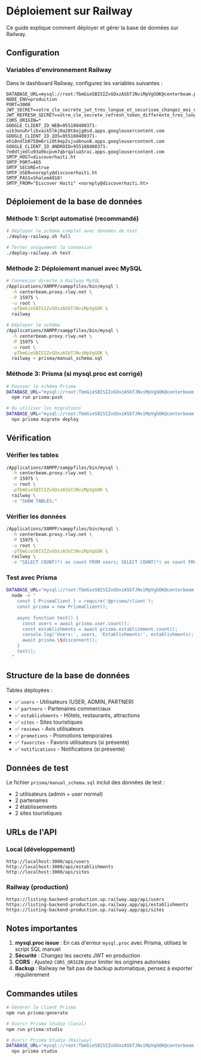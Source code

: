 # Déploiement sur Railway

Ce guide explique comment déployer et gérer la base de données sur Railway.

## Configuration

### Variables d'environnement Railway

Dans le dashboard Railway, configurez les variables suivantes :

```env
DATABASE_URL=mysql://root:TbmGieSBISIZvGOxzASbTJNviMpVgGOK@centerbeam.proxy.rlwy.net:15975/railway
NODE_ENV=production
PORT=3000
JWT_SECRET=votre_cle_secrete_jwt_tres_longue_et_securisee_changez_moi_en_production
JWT_REFRESH_SECRET=votre_cle_secrete_refresh_token_differente_tres_longue_changez_moi_en_production
CORS_ORIGIN=*
GOOGLE_CLIENT_ID_WEB=955108400371-uik3onuhrlibvaik5l6j0a28t8ajg0sd.apps.googleusercontent.com
GOOGLE_CLIENT_ID_IOS=955108400371-ehi0ndlb0750m6rii0t4ep2sjuabnuo8.apps.googleusercontent.com
GOOGLE_CLIENT_ID_ANDROID=955108400371-7e0dtjedlu93a9kcpvm7qbrqalua5rai.apps.googleusercontent.com
SMTP_HOST=discoverhaiti.ht
SMTP_PORT=465
SMTP_SECURE=true
SMTP_USER=noreply@discoverhaiti.ht
SMTP_PASS=Shalom4910!
SMTP_FROM="Discover Haiti" <noreply@discoverhaiti.ht>
```

## Déploiement de la base de données

### Méthode 1: Script automatisé (recommandé)

```bash
# Déployer le schéma complet avec données de test
./deploy-railway.sh full

# Tester uniquement la connexion
./deploy-railway.sh test
```

### Méthode 2: Déploiement manuel avec MySQL

```bash
# Connexion directe à Railway MySQL
/Applications/XAMPP/xamppfiles/bin/mysql \
  -h centerbeam.proxy.rlwy.net \
  -P 15975 \
  -u root \
  -pTbmGieSBISIZvGOxzASbTJNviMpVgGOK \
  railway

# Déployer le schéma
/Applications/XAMPP/xamppfiles/bin/mysql \
  -h centerbeam.proxy.rlwy.net \
  -P 15975 \
  -u root \
  -pTbmGieSBISIZvGOxzASbTJNviMpVgGOK \
  railway < prisma/manual_schema.sql
```

### Méthode 3: Prisma (si mysql.proc est corrigé)

```bash
# Pousser le schéma Prisma
DATABASE_URL="mysql://root:TbmGieSBISIZvGOxzASbTJNviMpVgGOK@centerbeam.proxy.rlwy.net:15975/railway" \
  npm run prisma:push

# Ou utiliser les migrations
DATABASE_URL="mysql://root:TbmGieSBISIZvGOxzASbTJNviMpVgGOK@centerbeam.proxy.rlwy.net:15975/railway" \
  npx prisma migrate deploy
```

## Vérification

### Vérifier les tables

```bash
/Applications/XAMPP/xamppfiles/bin/mysql \
  -h centerbeam.proxy.rlwy.net \
  -P 15975 \
  -u root \
  -pTbmGieSBISIZvGOxzASbTJNviMpVgGOK \
  railway \
  -e "SHOW TABLES;"
```

### Vérifier les données

```bash
/Applications/XAMPP/xamppfiles/bin/mysql \
  -h centerbeam.proxy.rlwy.net \
  -P 15975 \
  -u root \
  -pTbmGieSBISIZvGOxzASbTJNviMpVgGOK \
  railway \
  -e "SELECT COUNT(*) as count FROM users; SELECT COUNT(*) as count FROM establishments;"
```

### Test avec Prisma

```bash
DATABASE_URL="mysql://root:TbmGieSBISIZvGOxzASbTJNviMpVgGOK@centerbeam.proxy.rlwy.net:15975/railway" \
  node -e "
    const { PrismaClient } = require('@prisma/client');
    const prisma = new PrismaClient();
    
    async function test() {
      const users = await prisma.user.count();
      const establishments = await prisma.establishment.count();
      console.log('Users:', users, 'Establishments:', establishments);
      await prisma.\$disconnect();
    }
    test();
  "
```

## Structure de la base de données

Tables déployées :
- ✅ `users` - Utilisateurs (USER, ADMIN, PARTNER)
- ✅ `partners` - Partenaires commerciaux
- ✅ `establishments` - Hôtels, restaurants, attractions
- ✅ `sites` - Sites touristiques
- ✅ `reviews` - Avis utilisateurs
- ✅ `promotions` - Promotions temporaires
- ✅ `favorites` - Favoris utilisateurs (si présente)
- ✅ `notifications` - Notifications (si présente)

## Données de test

Le fichier `prisma/manual_schema.sql` inclut des données de test :
- 2 utilisateurs (admin + user normal)
- 2 partenaires
- 2 établissements
- 2 sites touristiques

## URLs de l'API

### Local (développement)
```
http://localhost:3000/api/users
http://localhost:3000/api/establishments
http://localhost:3000/api/sites
```

### Railway (production)
```
https://listing-backend-production.up.railway.app/api/users
https://listing-backend-production.up.railway.app/api/establishments
https://listing-backend-production.up.railway.app/api/sites
```

## Notes importantes

1. **mysql.proc issue** : En cas d'erreur `mysql.proc` avec Prisma, utilisez le script SQL manuel
2. **Sécurité** : Changez les secrets JWT en production
3. **CORS** : Ajustez `CORS_ORIGIN` pour limiter les origines autorisées
4. **Backup** : Railway ne fait pas de backup automatique, pensez à exporter régulièrement

## Commandes utiles

```bash
# Générer le client Prisma
npm run prisma:generate

# Ouvrir Prisma Studio (local)
npm run prisma:studio

# Ouvrir Prisma Studio (Railway)
DATABASE_URL="mysql://root:TbmGieSBISIZvGOxzASbTJNviMpVgGOK@centerbeam.proxy.rlwy.net:15975/railway" \
  npx prisma studio
```
